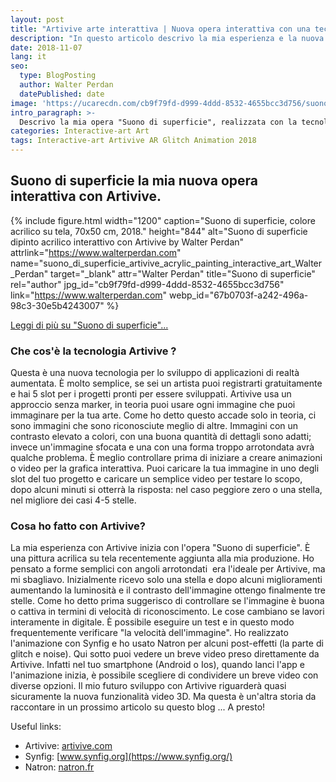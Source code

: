 ```yaml
---
layout: post
title: "Artivive arte interattiva | Nuova opera interattiva con una tecnologia emergente, di Walter Perdan"
description: "In questo articolo descrivo la mia esperienza e la nuova opera d'arte 'Suono di superifcie' realizzata con la tecnologia Artivive. Questa è una tecnologia emergente per la realtà aumentata."
date: 2018-11-07
lang: it
seo:
  type: BlogPosting
  author: Walter Perdan
  datePublished: date
image: 'https://ucarecdn.com/cb9f79fd-d999-4ddd-8532-4655bcc3d756/suono_di_superficie_artivive_acrylic_painting_interactive_art_Walter_Perdan.jpg'
intro_paragraph: >-
  Descrivo la mia opera "Suono di superficie", realizzata con la tecnologia Artivive per la realtà aumentata
categories: Interactive-art Art
tags: Interactive-art Artivive AR Glitch Animation 2018
---
```

## Suono di superficie la mia nuova opera interattiva con Artivive.

{% include figure.html width="1200" caption="Suono di superficie, colore acrilico su tela, 70x50 cm, 2018." height="844" alt="Suono di superficie dipinto acrilico interattivo con Artivive by Walter Perdan" attrlink="https://www.walterperdan.com" name="suono_di_superficie_artivive_acrylic_painting_interactive_art_Walter_Perdan" target="_blank" attr="Walter Perdan" title="Suono di superficie" rel="author" jpg_id="cb9f79fd-d999-4ddd-8532-4655bcc3d756" link="https://www.walterperdan.com" webp_id="67b0703f-a242-496a-98c3-30e5b4243007" %}

<a href="https://www.walterperdan.com/it/opere/pittura/suono-superficie-artivive">Leggi di più su "Suono di superficie"...</a>

### Che cos'è la tecnologia Artivive ?

Questa è una nuova tecnologia per lo sviluppo di applicazioni di realtà aumentata. È molto semplice, se sei un artista puoi registrarti gratuitamente e hai 5 slot per i progetti pronti per essere sviluppati.
Artivive usa un approccio senza marker, in teoria puoi usare ogni immagine che puoi immaginare per la tua arte.
Come ho detto questo accade solo in teoria, ci sono immagini che sono riconosciute meglio di altre. Immagini con un contrasto elevato a colori, con una buona quantità di dettagli sono adatti; invece un'immagine sfocata e una con una forma troppo arrotondata avrà qualche problema.
È meglio controllare prima di iniziare a creare animazioni o video per la grafica interattiva.
Puoi caricare la tua immagine in uno degli slot del tuo progetto e caricare un semplice video per testare lo scopo, dopo alcuni minuti si otterrà la risposta: nel caso peggiore zero o una stella, nel migliore dei casi 4-5 stelle.

### Cosa ho fatto con Artivive?

La mia esperienza con Artivive inizia con l'opera "Suono di superficie".
È una pittura acrilica su tela recentemente aggiunta alla mia produzione. Ho pensato a forme semplici con angoli arrotondati
 era l'ideale per Artivive, ma mi sbagliavo. Inizialmente ricevo solo una stella e dopo alcuni miglioramenti aumentando la luminosità e il contrasto dell'immagine ottengo finalmente tre stelle. Come ho detto prima suggerisco di controllare se l'immagine è buona o cattiva in termini di velocità di riconoscimento. Le cose cambiano se lavori interamente in digitale. È possibile eseguire un test e in questo modo frequentemente verificare "la velocità dell'immagine".
Ho realizzato l'animazione con Synfig e ho usato Natron per alcuni post-effetti (la parte di glitch e noise). Qui sotto puoi vedere un breve video preso direttamente da Artivive. Infatti nel tuo smartphone (Android o Ios), quando lanci l'app e l'animazione inizia, è possibile scegliere di condividere un breve video con diverse opzioni.
Il mio futuro sviluppo con Artivive riguarderà quasi sicuramente la nuova funzionalità video 3D.
Ma questa è un'altra storia da raccontare in un prossimo articolo su questo blog ... A presto!
<amp-youtube data-videoid="ckKJDEf58qA" layout="responsive" width="560" height="315"></amp-youtube>

Useful links:

- Artivive: [artivive.com](https://artivive.com)
- Synfig: [www.synfig.org](https://www.synfig.org/)
- Natron: [natron.fr](https://natron.fr/)
